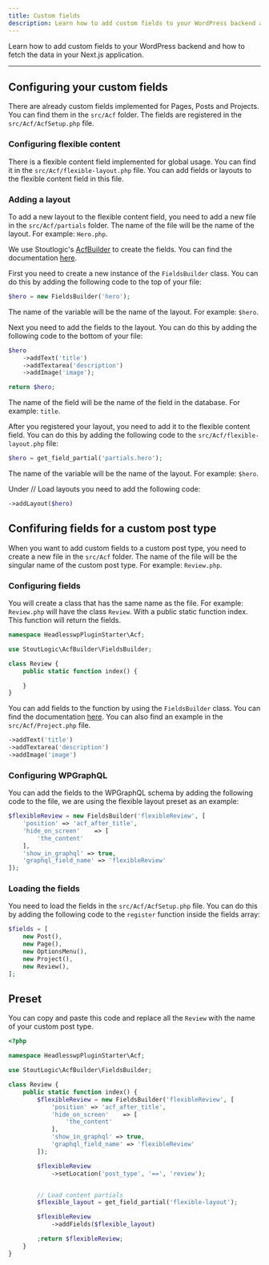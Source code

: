 ```yaml
---
title: Custom fields
description: Learn how to add custom fields to your WordPress backend and how to fetch the data in your Next.js application.
---
```


Learn how to add custom fields to your WordPress backend and how to fetch the data in your Next.js application.

---

## Configuring your custom fields

There are already custom fields implemented for Pages, Posts and Projects. You can find them in the `src/Acf` folder. The fields are registered in the `src/Acf/AcfSetup.php` file.

### Configuring flexible content

There is a flexible content field implemented for global usage. You can find it in the `src/Acf/flexible-layout.php` file. You can add fields or layouts to the flexible content field in this file.

### Adding a layout

To add a new layout to the flexible content field, you need to add a new file in the `src/Acf/partials` folder. The name of the file will be the name of the layout. For example: `Hero.php`.

We use Stoutlogic's [AcfBuilder](https://github.com/Log1x/acf-builder-cheatsheet) to create the fields. You can find the documentation [here](https://github.com/Log1x/acf-builder-cheatsheet).

First you need to create a new instance of the `FieldsBuilder` class. You can do this by adding the following code to the top of your file:

```php
$hero = new FieldsBuilder('hero');
```

The name of the variable will be the name of the layout. For example: `$hero`.

Next you need to add the fields to the layout. You can do this by adding the following code to the bottom of your file:

```php
$hero
    ->addText('title')
    ->addTextarea('description')
    ->addImage('image');

return $hero;
```

The name of the field will be the name of the field in the database. For example: `title`.

After you registered your layout, you need to add it to the flexible content field. You can do this by adding the following code to the `src/Acf/flexible-layout.php` file:

```php
$hero = get_field_partial('partials.hero');
```

The name of the variable will be the name of the layout. For example: `$hero`.

Under // Load layouts you need to add the following code:

```php
->addLayout($hero)
```

## Confifuring fields for a custom post type

When you want to add custom fields to a custom post type, you need to create a new file in the `src/Acf` folder. The name of the file will be the singular name of the custom post type. For example: `Review.php`.

### Configuring fields

You will create a class that has the same name as the file. For example: `Review.php` will have the class `Review`. With a public static function index. This function will return the fields.

```php
namespace HeadlesswpPluginStarter\Acf;

use StoutLogic\AcfBuilder\FieldsBuilder;

class Review {
    public static function index() {

    }
}
```

You can add fields to the function by using the `FieldsBuilder` class. You can find the documentation [here](https://github.com/Log1x/acf-builder-cheatsheet). You can also find an example in the `src/Acf/Project.php` file.

```php
->addText('title')
->addTextarea('description')
->addImage('image')
```

### Configuring WPGraphQL

You can add the fields to the WPGraphQL schema by adding the following code to the file, we are using the flexible layout preset as an example:

```php
$flexibleReview = new FieldsBuilder('flexibleReview', [
    'position' => 'acf_after_title',
    'hide_on_screen'    => [
        'the_content'
    ],
    'show_in_graphql' => true,
    'graphql_field_name' => 'flexibleReview'
]);
```

### Loading the fields

You need to load the fields in the `src/Acf/AcfSetup.php` file. You can do this by adding the following code to the `register` function inside the fields array:

```php
$fields = [
    new Post(),
    new Page(),
    new OptionsMenu(),
    new Project(),
    new Review(),
];
```

## Preset

You can copy and paste this code and replace all the `Review` with the name of your custom post type.

```php
<?php

namespace HeadlesswpPluginStarter\Acf;

use StoutLogic\AcfBuilder\FieldsBuilder;

class Review {
    public static function index() {
        $flexibleReview = new FieldsBuilder('flexibleReview', [
            'position' => 'acf_after_title',
            'hide_on_screen'    => [
                'the_content'
            ],
            'show_in_graphql' => true,
            'graphql_field_name' => 'flexibleReview'
        ]);

        $flexibleReview
            ->setLocation('post_type', '==', 'review');


        // Load content partials
        $flexible_layout = get_field_partial('flexible-layout');

        $flexibleReview
            ->addFields($flexible_layout)

        ;return $flexibleReview;
    }
}
```
